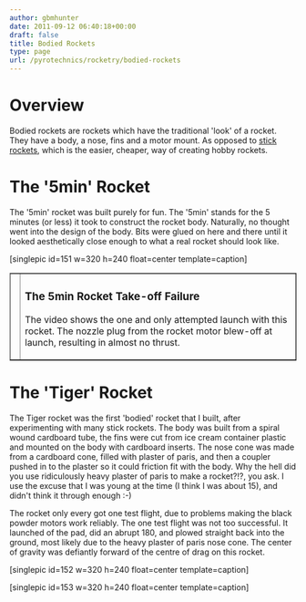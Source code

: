 ```yaml
---
author: gbmhunter
date: 2011-09-12 06:40:18+00:00
draft: false
title: Bodied Rockets
type: page
url: /pyrotechnics/rocketry/bodied-rockets
---
```


# Overview


Bodied rockets are rockets which have the traditional 'look' of a rocket. They have a body, a nose, fins and a motor mount. As opposed to [stick rockets](http://blog.mbedded.ninja/pyrotechnics/rocketry/stick-rockets), which is the easier, cheaper, way of creating hobby rockets.


# The '5min' Rocket


The '5min' rocket was built purely for fun. The '5min' stands for the 5 minutes (or less) it took to construct the rocket body. Naturally, no thought went into the design of the body. Bits were glued on here and there until it looked aesthetically close enough to what a real rocket should look like.

[singlepic id=151 w=320 h=240 float=center template=caption]
<table cellpadding="1" cellspacing="1" border="1" >
<tbody >
<tr >

<td >
</td>

<td >


### The 5min Rocket Take-off Failure


The video shows the one and only attempted launch with this rocket. The nozzle plug from the rocket motor blew-off at launch, resulting in almost no thrust.
</td>
</tr>
</tbody>
</table>


# The 'Tiger' Rocket


The Tiger rocket was the first 'bodied' rocket that I built, after experimenting with many stick rockets. The body was built from a spiral wound cardboard tube, the fins were cut from ice cream container plastic and mounted on the body with cardboard inserts. The nose cone was made from a cardboard cone, filled with plaster of paris, and then a coupler pushed in to the plaster so it could friction fit with the body. Why the hell did you use ridiculously heavy plaster of paris to make a rocket?!?, you ask. I use the excuse that I was young at the time (I think I was about 15), and didn't think it through enough :-)

The rocket only every got one test flight, due to problems making the black powder motors work reliably. The one test flight was not too successful. It launched of the pad, did an abrupt 180, and plowed straight back into the ground, most likely due to the heavy plaster of paris nose cone. The center of gravity was defiantly forward of the centre of drag on this rocket.


[singlepic id=152 w=320 h=240 float=center template=caption]




[singlepic id=153 w=320 h=240 float=center template=caption]
